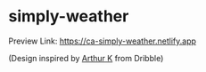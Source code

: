 # simply-weather

Preview Link: https://ca-simply-weather.netlify.app

(Design inspired by <a href="https://dribbble.com/thearthurk" target="_blank">Arthur K</a> from Dribble)
